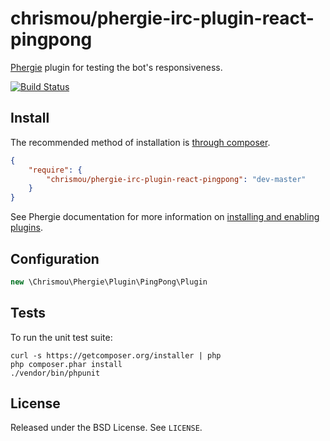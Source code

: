 # chrismou/phergie-irc-plugin-react-pingpong

[Phergie](http://github.com/phergie/phergie-irc-bot-react/) plugin for testing the bot's responsiveness.

[![Build Status](https://secure.travis-ci.org/chrismou/phergie-irc-plugin-react-pingpong.png?branch=master)](http://travis-ci.org/chrismou/phergie-irc-plugin-react-pingpong)

## Install

The recommended method of installation is [through composer](http://getcomposer.org).

```JSON
{
    "require": {
        "chrismou/phergie-irc-plugin-react-pingpong": "dev-master"
    }
}
```

See Phergie documentation for more information on
[installing and enabling plugins](https://github.com/phergie/phergie-irc-bot-react/wiki/Usage#plugins).

## Configuration

```php
new \Chrismou\Phergie\Plugin\PingPong\Plugin
```

## Tests

To run the unit test suite:

```
curl -s https://getcomposer.org/installer | php
php composer.phar install
./vendor/bin/phpunit
```

## License

Released under the BSD License. See `LICENSE`.
